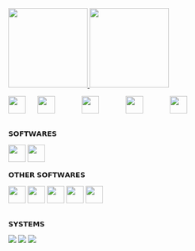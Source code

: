 

<div>
<a href="https://github.com/MrFoxCode"> 
<img height= 160em src="https://github-readme-stats.vercel.app/api?username=MrFoxCode&show_icons=true&theme=ayu-mirage">
<img  height="160em" src="https://github-readme-stats.vercel.app/api/top-langs/?username=mrfoxcode&layout=compact&langs_count=7&theme=ayu-mirage"/>
</a>
 </div>

<p></p>
<div style="display:inline_block">
 <!---
 <img height= 35cm src="https://seeklogo.com/images/N/nodejs-logo-FBE122E377-seeklogo.com.png"/>
---> 
<img style="margin-right:20px;" height= 35cm src="https://cdn.jsdelivr.net/gh/devicons/devicon/icons/javascript/javascript-original.svg"/> 
 <img style="margin-right:50px;" height= 35cm src="https://cdn.jsdelivr.net/gh/devicons/devicon/icons/html5/html5-original.svg"/> 
 <img style="margin-right:50px;" height= 35cm src="https://cdn.jsdelivr.net/gh/devicons/devicon/icons/css3/css3-original.svg"/>
 <img style="margin-right:50px;" height= 35cm src="https://www.vectorlogo.zone/logos/reactjs/reactjs-icon.svg"/>
 <img style="margin-right:50px;" height= 35cm src="https://www.vectorlogo.zone/logos/sass-lang/sass-lang-icon.svg"/>
</div>

<h2></h2>
𝗦𝗢𝗙𝗧𝗪𝗔𝗥𝗘𝗦
<p></p>
<div>
<img height= 35cm src="https://user-images.githubusercontent.com/674621/71187801-14e60a80-2280-11ea-94c9-e56576f76baf.png" />
<img height= 35cm src="https://git-scm.com/images/logos/downloads/Git-Icon-1788C.png" />
</div>
<p></p>
𝗢𝗧𝗛𝗘𝗥 𝗦𝗢𝗙𝗧𝗪𝗔𝗥𝗘𝗦
<p></p>
<div>
<img height= 35cm src="https://www.newera.com.cy/wp-content/uploads/2017/11/DaVinci_Resolve_Logo.png">
<img height= 35cm src="https://4.bp.blogspot.com/-LiJZ5I8E7K8/XIe_GeI5glI/AAAAAAAAIuw/4Awu8j8r0P8TKBXzyxyslHEfplOlK9-6QCK4BGAYYCw/s1600/icon%2Bfigma%2Bvector.png">
 
<img height= 35cm src="https://upload.wikimedia.org/wikipedia/commons/thumb/f/f2/Adobe_Premiere_Pro_Logo.svg/1200px-Adobe_Premiere_Pro_Logo.svg.png" />
<img height= 35cm src="https://upload.wikimedia.org/wikipedia/commons/2/20/Photoshop_CC_icon.png">
<img height= 35cm src="https://cdn.pngsumo.com/fileadobe-after-effects-cc-iconpng-wikimedia-commons-after-effect-png-492_480.png">
</div>

<h2></h2>
𝗦𝗬𝗦𝗧𝗘𝗠𝗦 
<p></p>
<div>  
<img src="https://img.shields.io/badge/Linux_Mint-87CF3E?style=for-the-badge&logo=linux-mint&logoColor=white">
<img src="https://img.shields.io/badge/Ubuntu-E95420?style=for-the-badge&logo=ubuntu&logoColor=white">
<img src="https://img.shields.io/badge/Windows-0078D6?style=for-the-badge&logo=windows&logoColor=white">
</div>
<h2></h2>

